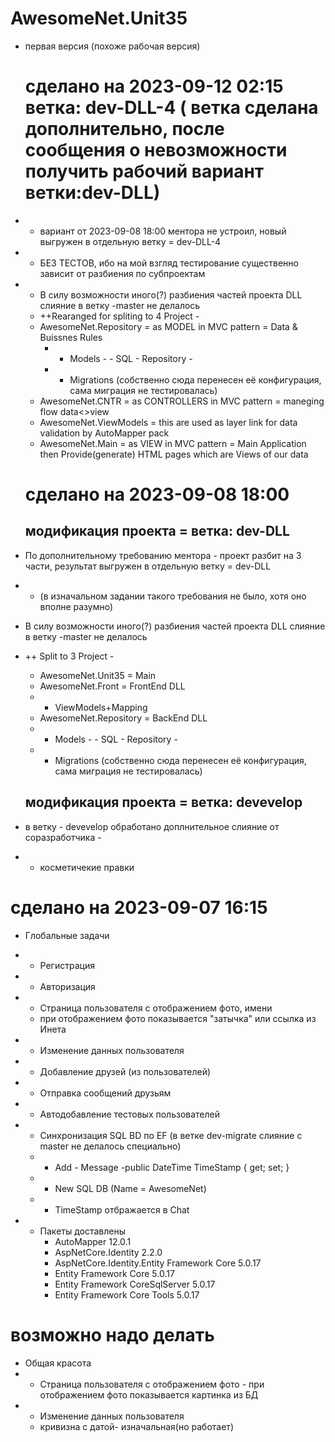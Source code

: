 # AwesomeNet.Unit35

- первая версия  (похоже рабочая версия)
   # сделано   на 2023-09-12 02:15 ветка: dev-DLL-4 ( ветка сделана дополнительно, после сообщения о невозможности получить рабочий вариант ветки:dev-DLL)
- - вариант от 2023-09-08 18:00 ментора не устроил, новый выгружен в отдельную ветку = dev-DLL-4
- - БЕЗ ТЕСТОВ, ибо на мой взгляд тестирование существенно зависит от разбиения по субпроектам
- - В силу возможности иного(?) разбиения частей проекта DLL слияние в ветку -master не делалось 
  - ++Rearanged for spliting to 4 Project -
   + AwesomeNet.Repository  = as MODEL in MVC pattern = Data & Buissnes Rules
     +  - Models      -  - SQL - Repository -
     +  - Migrations (собственно сюда перенесен её конфигурация, сама миграция не тестировалась)
   + AwesomeNet.CNTR = as CONTROLLERS in MVC pattern = maneging flow data<>view
   + AwesomeNet.ViewModels =  this are used as layer link for data validation by AutoMapper pack
   + AwesomeNet.Main = as VIEW in  MVC pattern = Main Application then Provide(generate) HTML pages which are Views of our data
   
  # сделано   на 2023-09-08 18:00
  ## модификация проекта =  ветка: dev-DLL
- По дополнительному требованию ментора - проект разбит на 3 части, результат выгружен в отдельную ветку = dev-DLL
- -  (в изначальном задании такого требования не было, хотя оно вполне разумно) 
- В силу возможности иного(?) разбиения частей проекта DLL слияние в ветку -master не делалось
- ++ Split to 3 Project -
   + AwesomeNet.Unit35 = Main
   + AwesomeNet.Front = FrontEnd DLL
   + - ViewModels+Mapping  
   + AwesomeNet.Repository = BackEnd DLL
   +  - Models      -  - SQL - Repository -
   +  - Migrations (собственно сюда перенесен её конфигурация, сама миграция не тестировалась)
  ## модификация проекта =  ветка: devevelop
 -  в  ветку - devevelop обработано доплнительное слияние от соразработчика -
 - - косметичекие правки 
  # сделано   на 2023-09-07 16:15
 - Глобальные задачи
  - - Регистрация
  - - Авторизация
  - - Страница пользователя с отображением фото, имени
    -  при отображением фото показывается "затычка" или ссылка из Инета
  - - Изменение данных пользователя  
  - - Добавление друзей (из пользователей)
  - - Отправка сообщений друзьям
  -  - Автодобавление тестовых пользователей  
  - - Синхронизация SQL BD по EF (в ветке dev-migrate слияние с master не делалось специально)
    + + Add - Message -public DateTime TimeStamp { get; set; } 
    + + New SQL DB (Name = AwesomeNet)
    + + TimeStamp отбражается в Chat

- - Пакеты доставлены
     +  AutoMapper 12.0.1
     +  AspNetCore.Identity 2.2.0
     +  AspNetCore.Identity.Entity Framework Core 5.0.17
     +  Entity Framework Core 5.0.17
     +  Entity Framework CoreSqlServer  5.0.17
     +  Entity Framework Core Tools  5.0.17
       
# возможно надо делать
  - Общая красота
   - - Страница пользователя с отображением фото
    -  при отображением фото показывается картинка из БД
  - - Изменение данных пользователя 
    -   кривизна с датой- изначальная(но работает)

  
